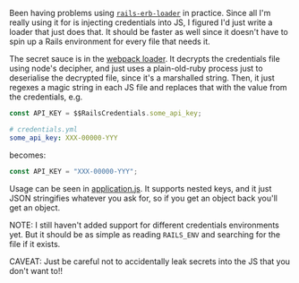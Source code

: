 Been having problems using [`rails-erb-loader`](https://github.com/usabilityhub/rails-erb-loader) in practice. Since all I'm really using it for is injecting credentials into JS, I figured I'd just write a loader that just does that. It should be faster as well since it doesn't have to spin up a Rails environment for every file that needs it.

The secret sauce is in the [webpack loader](config/webpack/loaders/credentials/loader.js). It decrypts the credentials file using node's decipher, and just uses a plain-old-ruby process just to deserialise the decrypted file, since it's a marshalled string. Then, it just regexes a magic string in each JS file and replaces that with the value from the credentials, e.g.

```javascript
const API_KEY = $$RailsCredentials.some_api_key;
```

```yaml
# credentials.yml
some_api_key: XXX-00000-YYY
```

becomes:

```javascript
const API_KEY = "XXX-00000-YYY";
```

Usage can be seen in [application.js](app/javascript/packs/application.js#L18-L19). It supports nested keys, and it just JSON stringifies whatever you ask for, so if you get an object back you'll get an object.

NOTE: I still haven't added support for different credentials environments yet. But it should be as simple as reading `RAILS_ENV` and searching for the file if it exists.

CAVEAT: Just be careful not to accidentally leak secrets into the JS that you don't want to!!
